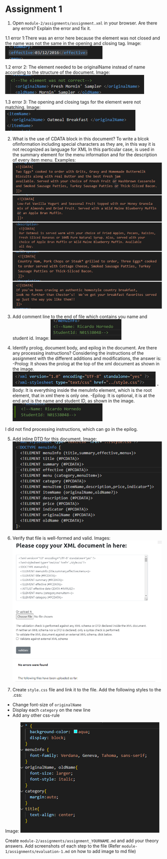 # Assignment 1

1. Open `module-2/assignments/assignment.xml` in your browser. Are there any errors? Explain the error and fix it.

1.1 error 1:There was an error here because the element was not closed and the name was not the same in the opening and closing tag.
Image:
![image 1.1](../assignments/1.1.png)

1.2 error 2: The element needed to be originalName instead of name according to the structure of the document.
Image:
![image 1.2](../assignments/1.2.png)

1.3 error 3: The opening and closing tags for the element were not matching.
Image:
![image 1.3](../assignments/1.3.png)

2. What is the use of CDATA block in this document?
To write a blcok ofinformation including special characters as they are, in this way it is not recognized as language for XML In this particular case, is used in the summary element for the menu information and for the description of every item menu.
Examples:
![image 2.1](../assignments/2.1.png)
![image 2.2](../assignments/2.2.png)
![image 2.3](../assignments/2.3.png)
![image 2.4](../assignments/2.4.png)
![image 2.5](../assignments/2.5.png)


3. Add comment line to the end of file which contains you name and student id.
Image:
![image 3](../assignments/3.png)

4. Identify prolog, document body, and epilog in the document. Are there any processing instructions?
Considering the instructions of the assignment with the different additions and modifications, the answer is:
-Prolog: It shows the prolog at the top of the xml document as shown in the image.
![image 4](../assignments/4.png)
-Body: It is everything inside the menuInfo element, which is the root element, that in xml there is only one.
-Epilog: It is optional, it is at the end and is the name and student ID, as shown in the image.
![image 4.2](../assignments/4.2.png)

I did not find processing instructions, which can go in the epilog.

5. Add inline DTD for this document.
Image:
![image 5](../assignments/5.png)

6. Verify that file is well-formed and valid.
Images:
![image 6.1](../assignments/6.1.png)
![image 6.1](../assignments/6.2.png)

7. Create `style.css` file and link it to the file. Add the following styles to the .css:

- Change font-size of `originalName`
- Display each `category` on the new line
- Add any other css-rule

Image:
![image 7](../assignments/7.png)

Create `module-2/assignments/assignment_YOURNAME.md` and add your theory answers. Add screenshots of each step to the file (Refer `module-1/assignments/evaluation-1.md` on how to add image to md file)
<!--Ricardo Hornedo n01538048-->